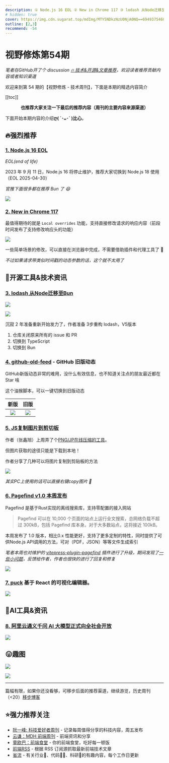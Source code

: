 ```yaml
---
description: ① Node.js 16 EOL ② New in Chrome 117 ③ lodash 从Node迁移至Bun ④ github-old-feed - GitHub 旧版动态 ⑤ JS复制图片到剪切板 ⑥ Pagefind v1.0 本周发布 ⑦ puck 基于 React 的可视化编辑器。 ⑧ 阿里云通义千问 AI 大模型正式向全社会开放
# hidden: true
cover: https://img.cdn.sugarat.top/mdImg/MTY5NDkzNzU0NjA0NQ==694937546045
outline: [2,3]
recommend: -54
---
```


# 视野修炼第54期
*笔者在GitHub开了个 discussion [🔥 技术&开源&文章推荐](https://github.com/ATQQ/sugar-blog/discussions/123)，欢迎读者推荐贡献内容或者知识渠道*

欢迎来到第 54 期的【视野修炼 - 技术周刊】，下面是本期的精选内容简介

[[toc]]

<center>

**​也推荐大家关注一下最后的推荐内容（周刊的主要内容来源渠道）**
</center>

下面开始本期内容的介绍**ღ( ´･ᴗ･` )比心**。
## 🔥强烈推荐
### [1. Node.js 16 EOL](https://nodejs.org/en/blog/announcements/nodejs16-eol?hss_channel=tw-91985735)
*EOL(end of life)* 

2023 年 9 月 11 日，Node.js 16 将停止维护，推荐大家切换到 Node.js 18 使用（EOL 2025-04-30）

*官推下面很多都在推荐 Bun 了 😄*

![](https://img.cdn.sugarat.top/mdImg/MTY5NDkzNzgwNjk0Nw==694937806947)

### [2. New in Chrome 117](https://developer.chrome.com/blog/new-in-chrome-117/)

最值得期待的就是 `Local overrides` 功能，支持直接修改请求的响应内容（前段时间发布了支持修改响应头的功能）

![](https://img.cdn.sugarat.top/mdImg/MTY5NDkzODAwMjE5Mg==694938002192)

一些简单场景的修改，可以直接在浏览器中完成，不需要借助插件和代理工具了 🎉

*不过如果请求带类似时间戳的动态参数的话，这个就不太用了*

## 🔧开源工具&技术资讯
### [3. lodash 从Node迁移至Bun](https://github.com/lodash/lodash)

![](https://img.cdn.sugarat.top/mdImg/MTY5NDkzODkwNTc3OQ==694938905779)

![](https://img.cdn.sugarat.top/mdImg/MTY5NDkzODQ4MTEyOA==694938481128)

沉寂 2 年准备重新开始发力了，作者准备 3步重构 lodash，V5版本
1. 仓库关闭原来所有的 issue 和 PR
2. 切换到 TypeScript
3. 切换到 Bun

### [4. github-old-feed](https://github.com/wangrongding/github-old-feed) - GitHub 旧版动态

GitHub新版动态非常的难用，没什么有效信息，也不知道关注点的朋友最近都在 Star 啥

这个油猴脚本，可以一键切换到旧版动态

|                                  新版                                   |                                  旧版                                   |
| :---------------------------------------------------------------------: | :---------------------------------------------------------------------: |
| ![](https://img.cdn.sugarat.top/mdImg/MTY5NDk0MDE5MjUyNQ==694940192525) | ![](https://img.cdn.sugarat.top/mdImg/MTY5NDk0MDIyMTI2NA==694940221264) |

### [5. JS复制图片到剪切板](https://www.zhangxinxu.com/wordpress/2023/09/js-copy-image-clipboard/)
作者（张鑫旭）上周弄了个[PNG/JP在线压缩的工具](https://www.zhangxinxu.com/sp/tinyimg/)。

但图片获取的途径只能是下载到本地！

作者分享了几种可以将图片复制到剪贴板的方法

![](https://img.cdn.sugarat.top/mdImg/MTY5NDk0MTkxMjgwMA==694941912800)

*其实PC上使用的话可以直接右键copy图片 🤭*

### [6. Pagefind v1.0 本周发布](https://github.com/CloudCannon/pagefind/releases/tag/v1.0.0)

Pagefind 是基于Rust实现的离线搜索库，支持零配置的接入网站

>Pagefind 可以在 10,000 个页面的站点上运行全文搜索，总网络负载不超过 300kB，包括 Pagefind 库本身。对于大多数站点，这将接近 100kB。

本周发布了 1.0 版本，相比0.x 性能更好，支持了更多定制的特性，同时提供了可供Node.js API调用的方法，可对（PDF，JSON）等等文件生成索引

*笔者本周也对维护的 [vitepress-plugin-pagefind](https://www.npmjs.com/package/vitepress-plugin-pagefind) 插件进行了升级，期间发现了[一些小问题](https://github.com/CloudCannon/pagefind/issues/430)，反馈给作者，作者也很快的进行了回复和修复*

![](https://img.cdn.sugarat.top/mdImg/MTY5NDk0MDk5OTk2Ng==694940999966)

### [7. puck](https://github.com/measuredco/puck) 基于 React 的可视化编辑器。

![](https://img.cdn.sugarat.top/mdImg/MTY5NDk0MTQyNzYyMw==694941427623)

## 🤖AI工具&资讯
### [8. 阿里云通义千问 AI 大模型正式向全社会开放](https://www.oschina.net/news/257906)

![](https://img.cdn.sugarat.top/mdImg/MTY5NDkzODI3NDE5MA==694938274190)

## 😛趣图

![](https://img.cdn.sugarat.top/mdImg/MTY5NDkzODE0ODc5OA==694938148798)

![](https://img.cdn.sugarat.top/mdImg/MTY5NDkzODE2NTMyMA==694938165320)

---

篇幅有限，如果你还没看够，可移步后面的推荐渠道，继续游览，历史周刊（<20）[移步博客](https://sugarat.top/weekly/index.html)

## ⭐️强力推荐关注
* [阮一峰: 科技爱好者周刊](https://www.ruanyifeng.com/blog/archives.html) - 记录每周值得分享的科技内容，周五发布
* [云谦：MDH 前端周刊](https://www.yuque.com/chencheng/mdh-weekly) - 前端资讯和分享
* [童欧巴：前端食堂](https://github.com/Geekhyt/weekly) - 你的前端食堂，吃好每一顿饭
* [前端RSS](https://fed.chanceyu.com/) - 根据 RSS 订阅源抓取最新前端技术文章
* [省流](https://shengliu.tech/) - 有关行业📱、代码👨‍💻、科研🔬的有趣内容，每个工作日更新
